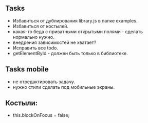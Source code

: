 ## Tasks

- Избавиться от дублирования library.js в папке examples.
- Избавиться от костылей.
- какая-то беда с приватными открытыми полями - сделать нормально нужно.
- внедрения зависимостей не хватает?
- Исправить все todo.
- getElementById - должен быть только в библиотеке.

## Tasks mobile
- не отредактировать задачу.
- нужно стили сделать под мобильные экраны.

## Костыли:
- this.blockOnFocus = false;
